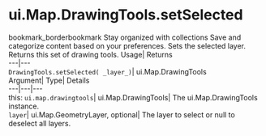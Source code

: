  
#  ui.Map.DrawingTools.setSelected 
bookmark_borderbookmark Stay organized with collections  Save and categorize content based on your preferences.
Sets the selected layer. 
Returns this set of drawing tools.
Usage| Returns  
---|---  
`DrawingTools.setSelected( _layer_)`| ui.Map.DrawingTools  
Argument| Type| Details  
---|---|---  
this: `ui.map.drawingtools`| ui.Map.DrawingTools| The ui.Map.DrawingTools instance.  
`layer`| ui.Map.GeometryLayer, optional| The layer to select or null to deselect all layers.  
